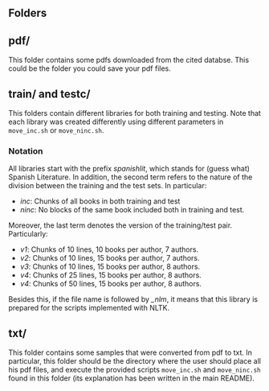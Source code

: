 ## Folders

## pdf/
This folder contains some pdfs downloaded from the cited databse. This could be the folder you could save your pdf files.

## train/ and testc/
This folders contain different libraries for both training and testing. Note that each library was created differently using different parameters in `move_inc.sh` or `move_ninc.sh`.

### Notation
All libraries start with the prefix _spanishlit_, which stands for (guess what) Spanish Literature. In addition, the second term refers to the nature of the division between the training and the test sets. In particular:

- *inc*: Chunks of all books in both training and test
- *ninc*: No blocks of the same book included both in training and test.

Moreover, the last term denotes the version of the training/test pair. Particularly:

- *v1*: Chunks of 10 lines, 10 books per author, 7 authors.
- *v2*: Chunks of 10 lines, 15 books per author, 7 authors. 
- *v3*: Chunks of 10 lines, 15 books per author, 8 authors.
- *v4*: Chunks of 25 lines, 15 books per author, 8 authors.
- *v4*: Chunks of 50 lines, 15 books per author, 8 authors.

Besides this, if the file name is followed by *_nlm*, it means that this library is prepared for the scripts implemented with NLTK.

## txt/
This folder contains some samples that were converted from pdf to txt. In particular, this folder should be the directory where the user should place all his pdf files, and execute the provided scripts `move_inc.sh` and `move_ninc.sh` found in this folder (its explanation has been written in the main README).
